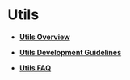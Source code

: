 # Utils<a name="EN-US_TOPIC_0000001157319385"></a>

-   **[Utils Overview](subsys_utils_overview.md)**  

-   **[Utils Development Guidelines](subsys_utils_guide.md)**  

-   **[Utils FAQ](subsys_utils_faqs.md)**  


